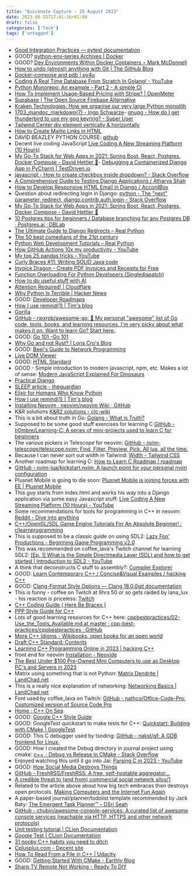 ```yaml
---
title: "Quicknote Capture - 25 August 2023"
date: 2023-08-25T17:01:16+01:00
draft: false
categories: ['Tech']
tags: ['untagged']
---
```


- [Good Integration Practices &#8212; pytest documentation](https://docs.pytest.org/en/latest/explanation/goodpractices.html)
- GOOD? [python-env-series Archives | Docker](https://www.docker.com/blog/tag/python-env-series/)
- GOOD? [Dev Environments Within Docker Containers ⋆ Mark McDonnell](https://www.integralist.co.uk/posts/dev-environments-within-docker-containers/)
- [How to undo (almost) anything with Git | The GitHub Blog](https://github.blog/2015-06-08-how-to-undo-almost-anything-with-git/)
- [Docker-compose and pdb | py4u](https://py4u.org/questions/30854967/)
- [Coding A Real Time Database From Scratch In Golang! - YouTube](https://www.youtube.com/watch?v=kQ3GJuflJN4)
- [Python Monorepo: An example - Part 2 - A simple CI](https://www.tweag.io/blog/2023-07-13-python-monorepo-2/)
- [How To Implement Usage-Based Pricing with Stripe? | OpenMeter](https://openmeter.io/blog/implementing-usage-based-pricing-with-stripe#heading-packaging-and-customer-subscriptions)
- [Supabase | The Open Source Firebase Alternative](https://supabase.com/)
- [Kraken Technologies: How we organise our very large Python monolith](https://blog.europython.eu/kraken-technologies-how-we-organize-our-very-large-pythonmonolith/ )
- [1703_mandoc_markdown(7) - Ingo Schwarze](http://schwarze.bsd.lv/1703_mandoc_markdown.7 )- [gnupg - How do I get thunderbird to use my gpg keyring? - Super User](https://superuser.com/questions/1758464/how-do-i-get-thunderbird-to-use-my-gpg-keyring/1795430#1795430)
- [Tailwind Center div element vertically &amp; horizontally](https://daily-dev-tips.com/posts/center-elements-with-tailwind-css/)
- [How to Create Mailto Links in HTML](https://www.w3docs.com/snippets/html/how-to-create-mailto-links.html)
- DAVID BEAZLEY PYTHON COURSE: [github](https://github.com/dabeaz-course/python-mastery )
- Decent live coding JavaScript [Live Coding A New Streaming Platform (10 Hours)](https://www.youtube.com/watch?v=QvNzL_FmzLQ )
- [My Go-To Stack for Web Apps in 2021: Spring Boot, React, Postgres, Docker Compose - David Hettler 🥨](https://davidhettler.net/blog/go-to-stack-for-web-apps-in-2021/ )- [Debugging a Containerized Django App in PyCharm | TestDriven.io](https://testdriven.io/blog/django-debugging-pycharm/)
- [javascript - How to create checkbox inside dropdown? - Stack Overflow](https://stackoverflow.com/questions/19206919/how-to-create-checkbox-inside-dropdown)
- [A Comprehensive Guide to Testing Django Applications / Atharva Shah](https://atharvashah.netlify.app/posts/tech/django-testing-guide/ )
- [How to Develop Responsive HTML Email in Django / AccordBox](https://www.accordbox.com/blog/how-to-develop-responsive-html-email-in-django/ )
- Question about redirecting login in Django: [python - The &quot;next&quot; parameter, redirect, django.contrib.auth.login - Stack Overflow](https://stackoverflow.com/questions/3441436/the-next-parameter-redirect-django-contrib-auth-login)
- [My Go-To Stack for Web Apps in 2021: Spring Boot, React, Postgres, Docker Compose - David Hettler 🥨](https://davidhettler.net/blog/go-to-stack-for-web-apps-in-2021/ )
- [10 Postgres tips for beginners / Database branching for any Postgres DB · Postgres.ai · DBLab](https://postgres.ai/blog/20230722-10-postgres-tips-for-beginners )
- [The Ultimate Guide to Django Redirects – Real Python](https://realpython.com/django-redirects/)
- [The 50 best comedians of the 21st century](https://www.telegraph.co.uk/comedy/comedians/50-best-comedians-21st-century/ )
- [Python Web Development Tutorials – Real Python](https://realpython.com/tutorials/web-dev/ )
- [How GitHub Actions 10x my productivity - YouTube](https://m.youtube.com/watch?v=yfBtjLxn_6k )
- [My top 25 pandas tricks - YouTube](https://www.youtube.com/watch?v=RlIiVeig3hc)
- [Curly Braces #11: Writing SOLID Java code](https://blogs.oracle.com/javamagazine/post/curly-braces-java-solid-design?elq_mid=245858&sh=142607071922041522141213312823163125&cmid=WWMK200429P00043C00072 )
- [Invoice Dragon - Create PDF Invoices and Receipts for Free](https://invoicedragon.com/ )
- [Function Overloading For Python Developers (Singledispatch)](https://www.youtube.com/watch?v=iXORLumN1Lo )
- [How to do useful stuff with AI](https://www.oneusefulthing.org/p/how-to-use-ai-to-do-stuff-an-opinionated?utm_source=hackernewsletter&utm_medium=email&utm_term=fav)
- [Attention Required! | Cloudflare](https://www.whiterivermanor.com/about/)
- [Why Python Is Terrible | Hacker News](https://news.ycombinator.com/item?id=36971851)
- GOOD: [Developer Roadmaps](https://roadmap.sh/roadmaps)
- [How I use remind(1) | Tim's blog](https://blog.thechases.com/posts/remind/)
- [Gorilla](https://shishirpatil.github.io/gorilla/)
- [GitHub - rwxrob/awesome-go: 🌟 My personal &quot;awesome&quot; list of Go code, tools, books, and learning resources. I&#39;m very picky about what makes it on. Want to learn Go? Start here.](https://github.com/rwxrob/awesome-go)
- GOOD: [Go 101 -Go 101](https://go101.org/article/101.html)
- [Why Go and not Rust? | Loris Cro's Blog](https://kristoff.it/blog/why-go-and-not-rust/)
- GOOD: [Beej's Guide to Network Programming](https://beej.us/guide/bgnet/html/split/)
- [Live DOM Viewer](https://software.hixie.ch/utilities/js/live-dom-viewer/)
- GOOD: [HTML Standard](https://html.spec.whatwg.org/multipage/tables.html)
- GOOD - Simple introduction to modern javascript, npm, etc. Makes a lot of sense: [Modern JavaScript Explained For Dinosaurs](https://peterxjang.com/blog/modern-javascript-explained-for-dinosaurs.html)
- [Practical Django](https://www.youtube.com/playlist?list=PLgjw1dR712jr9OIvqyKntapFHndc0SwsP )
- [SLEEP article - theguardian](https://www.theguardian.com/lifeandstyle/2023/aug/03/dont-check-the-clock-15-ways-to-get-back-to-sleep-when-you-wake-at-3am? )
- [Elixir for Humans Who Know Python](https://joyyo.app/elixir-for-humans-who-know-python?utm_source=hackernewsletter&utm_medium=email&utm_term=code)
- [How I use remind(1) | Tim's blog](https://blog.thechases.com/posts/remind/)
- [Installing Neovim · neovim/neovim Wiki · GitHub](https://github.com/neovim/neovim/wiki/Installing-Neovim)
- K&R solutions [K&amp;R2 solutions - clc-wiki](https://clc-wiki.net/wiki/K&R2_solutions)
- This is a bit about truth in Go: [Golang - What is Truth?](https://www.curiouslychase.com/posts/golang-what-is-truth/#what-is-truth-in-golang)
- Supposed to be some good stuff exercises for learning C [GitHub - h0mbre/Learning-C: A series of mini-projects used to learn C for beginners](https://github.com/h0mbre/Learning-C)
- The various pickers in Telescope for neovim: [GitHub - nvim-telescope/telescope.nvim: Find, Filter, Preview, Pick. All lua, all the time.](https://github.com/nvim-telescope/telescope.nvim#pickers)
- Because I can never sort out width in Tailwind: [Width - Tailwind CSS](https://tailwindcss.com/docs/width)
- Another roadmap for learning C: [How to Learn C Roadmap | roadmap](https://www.hoppersroppers.org/roadmap/training/c.html)
- [GitHub - nvim-lua/kickstart.nvim: A launch point for your personal nvim configuration](https://github.com/nvim-lua/kickstart.nvim)
- Plusnet Mobile is going to die soon: [Plusnet Mobile is joining forces with EE | Plusnet Mobile](https://www.plus.net/mobile)
- This guy starts from index.html and works his way into a Django application via some easy Javascript stuff: [Live Coding A New Streaming Platform (10 Hours) - YouTube](https://www.youtube.com/watch?v=QvNzL_FmzLQ)
- Some recommendations for tools for programming in C++ in neovim: [Reddit - Dive into anything](https://www.reddit.com/r/neovim/comments/wzyn1i/programming_in_c_using_neovim/)
- [C++/OpenGL/SDL Game Engine Tutorials For An Absolute Beginner! : r/learnprogramming](https://www.reddit.com/r/learnprogramming/comments/2ebfn1/copenglsdl_game_engine_tutorials_for_an_absolute/ )
- This is supposed to be a classic guide on using SDL2: [Lazy Foo' Productions - Beginning Game Programming v2.0](https://lazyfoo.net/tutorials/SDL/index.php )
- This was recommended on coffee_lava's Twitch channel for learning SDL2: [[Ep. 1] What is the Simple Directmedia Layer (SDL) and how to get started | Introduction to SDL2 - YouTube](https://www.youtube.com/watch?v=QM4WW8hcsPU&list=PLvv0ScY6vfd-p1gSnbQhY7vMe2rng0IL0)
- A think that deconstructs C stuff to assembly?: [Compiler Explorer](https://godbolt.org/)
- GOOD: [Learn Contemporary C++ / Concise&Visual Examples / hacking C++](https://hackingcpp.com/ )
- GOOD: [Clang-Format Style Options &#8212; Clang 18.0.0git documentation](https://clang.llvm.org/docs/ClangFormatStyleOptions.html)
- This is funny - coffee on Twitch at 9hrs 50 or so gets raided by lana_lux - his reaction is priceless: [Twitch](https://www.twitch.tv/videos/1900146978)
- [C++ Coding Guide { Here Be Braces }](https://here-be-braces.com/cpp-coding-guide/)
- [PPP Style Guide for C++](https://www.stroustrup.com/Programming/PPP-style.pdf)
- Lots of good learning resources for C++ here: [cppbestpractices/02-Use_the_Tools_Available.md at master · cpp-best-practices/cppbestpractices · GitHub](https://github.com/cpp-best-practices/cppbestpractices/blob/master/02-Use_the_Tools_Available.md)
- [More C++ Idioms - Wikibooks, open books for an open world](https://en.wikibooks.org/wiki/More_C%2B%2B_Idioms)
- [Draft C++ Standard: Contents](https://timsong-cpp.github.io/cppwp/n4861/)
- [Learning C++ Programming Online in 2023 | hacking C++](https://hackingcpp.com/dev/web_learning.html)
- front end for neovim [Installation - Neovide](https://neovide.dev/installation.html )
- [The Best Under $100 Pre-Owned Mini Computers to use as Desktop PC's and Servers in 2023](https://cheapskatesguide.org/articles/best-mini-servers.html)
- Matrix using something that is not Python: [Matrix Dendrite | LandChad.net](https://landchad.net/dendrite/)
- This is a really nice explanation of networking: [Networking Basics | LandChad.net](https://landchad.net/networking/)
- Font used by coffee_lava on Twitch: [GitHub - nathco/Office-Code-Pro: Customized version of Source Code Pro](https://github.com/nathco/Office-Code-Pro)
- [Home : C++ On Sea](https://cpponsea.uk/)
- GOOD: [Google C++ Style Guide](https://google.github.io/styleguide/cppguide.html)
- GOOD: GoogleTest quickstart to make tests for C++: [Quickstart: Building with CMake | GoogleTest](https://google.github.io/googletest/quickstart-cmake.html)
- GOOD: This C debugger used by tsoding: [GitHub - nakst/gf: A GDB frontend for Linux.](https://github.com/nakst/gf)
- GOOD: How I created the Debug directory in journal project using cmake: [c++ - Debug vs Release in CMake - Stack Overflow](https://stackoverflow.com/questions/7724569/debug-vs-release-in-cmake)
- Enjoyed watching this until it go into Jai: [Parsing C in 2023 - YouTube](https://www.youtube.com/watch?v=_BrDLSLYGiQ)
- GOOD: [How Social Media Destroys Things](https://www.persuasion.community/p/how-social-media-destroys-the-things)
- [GitHub - FreshRSS/FreshRSS: A free, self-hostable aggregator…](https://github.com/FreshRSS/FreshRSS#installation)
- [A credible threat to (and from) commercial social network silos/1](http://wok.oblomov.eu/tecnologia/credible-threat-1/)
- Related to the article above about how big tech embraces then destroys open protocols. [Making Computers and the Internet Fun Again](https://cheapskatesguide.org/articles/making-computers-fun-again.html)
- A paper-based journal/planner/todolist template recommended by Jack Baty: [The Emergent Task Planner&trade; &#8211; DSri Seah](https://davidseah.com/node/the-emergent-task-planner/)
- [GitHub - chubin/awesome-console-services: A curated list of awesome console services (reachable via HTTP, HTTPS and other network protocols)](https://github.com/chubin/awesome-console-services)
- [Unit testing tutorial | CLion Documentation](https://www.jetbrains.com/help/clion/unit-testing-tutorial.html#clion-integrations)
- [Google Test | CLion Documentation](https://www.jetbrains.com/help/clion/creating-google-test-run-debug-configuration-for-test.html#code-gen-menu)
- [31 nooby C++ habits you need to ditch](https://www.youtube.com/watch?v=i_wDa2AS_8w )
- [Cplusplus.com - Decent site](https://cplusplus.com/)
- [How To Read From a File in C++ | Udacity](https://www.udacity.com/blog/2021/05/how-to-read-from-a-file-in-cpp.html)
- GOOD: [Getting Started With CMake - Earthly Blog](https://earthly.dev/blog/using-cmake/)
- [Sharp TV Remote Not Working - Ready To DIY](https://readytodiy.com/sharp-tv-remote-not-working-0051/)
